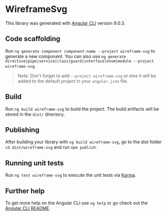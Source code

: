 # WireframeSvg

This library was generated with [Angular CLI](https://github.com/angular/angular-cli) version 9.0.3.

## Code scaffolding

Run `ng generate component component-name --project wireframe-svg` to generate a new component. You can also use `ng generate directive|pipe|service|class|guard|interface|enum|module --project wireframe-svg`.

> Note: Don't forget to add `--project wireframe-svg` or else it will be added to the default project in your `angular.json` file.

## Build

Run `ng build wireframe-svg` to build the project. The build artifacts will be stored in the `dist/` directory.

## Publishing

After building your library with `ng build wireframe-svg`, go to the dist folder `cd dist/wireframe-svg` and run `npm publish`.

## Running unit tests

Run `ng test wireframe-svg` to execute the unit tests via [Karma](https://karma-runner.github.io).

## Further help

To get more help on the Angular CLI use `ng help` or go check out the [Angular CLI README](https://github.com/angular/angular-cli/blob/master/README.md).
